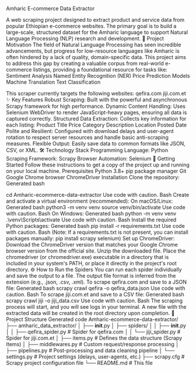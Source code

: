 Amharic E-commerce Data Extractor

A web scraping project designed to extract product and service data from popular Ethiopian e-commerce websites. The primary goal is to build a large-scale, structured dataset for the Amharic language to support Natural Language Processing (NLP) research and development.
🎯 Project Motivation
The field of Natural Language Processing has seen incredible advancements, but progress for low-resource languages like Amharic is often hindered by a lack of quality, domain-specific data. This project aims to address this gap by creating a valuable corpus from real-world e-commerce listings, providing a foundational resource for tasks like:
Sentiment Analysis
Named Entity Recognition (NER)
Price Prediction Models
Machine Translation
Text Classification

This scraper currently targets the following websites:
qefira.com
jiji.com.et
✨ Key Features
Robust Scraping: Built with the powerful and asynchronous Scrapy framework for high performance.
Dynamic Content Handling: Uses Selenium WebDriver to render JavaScript-heavy pages, ensuring all data is captured correctly.
Structured Data Extraction: Collects key information for each listing:
Product Title
Price
Category
Description
Location
Posted Date
Polite and Resilient: Configured with download delays and user-agent rotation to respect server resources and handle basic anti-scraping measures.
Flexible Output: Easily save data to common formats like JSON, CSV, or XML.
🛠️ Technology Stack
Programming Language: Python
Scraping Framework: Scrapy
Browser Automation: Selenium
🚀 Getting Started
Follow these instructions to get a copy of the project up and running on your local machine.
Prerequisites
Python 3.8+
pip package manager
Git
Google Chrome browser
ChromeDriver
Installation
Clone the repository:
Generated bash

cd Amharic-ecommerce-data-extractor
Use code with caution.
Bash
Create and activate a virtual environment (recommended):
On macOS/Linux:
Generated bash
python3 -m venv venv
source venv/bin/activate
Use code with caution.
Bash
On Windows:
Generated bash
python -m venv venv
.\venv\Scripts\activate
Use code with caution.
Bash
Install the required Python packages:
Generated bash
pip install -r requirements.txt
Use code with caution.
Bash
(Note: If a requirements.txt is not present, you can install packages manually: pip install scrapy selenium)
Set up ChromeDriver:
Download the ChromeDriver version that matches your Google Chrome browser version from the official site.
Unzip the downloaded file.
Place the chromedriver (or chromedriver.exe) executable in a directory that is included in your system's PATH, or place it directly in the project's root directory.
⚙️ How to Run the Spiders
You can run each spider individually and save the output to a file. The output file format is inferred from the extension (e.g., .json, .csv, .xml).
To scrape qefira.com and save to a JSON file:
Generated bash
scrapy crawl qefira -o qefira_data.json
Use code with caution.
Bash
To scrape jiji.com.et and save to a CSV file:
Generated bash
scrapy crawl jiji -o jiji_data.csv
Use code with caution.
Bash
The scraping process will start, and you will see logs in your terminal. A new file with the extracted data will be created in the root directory upon completion.
📂 Project Structure
Generated code
Amharic-ecommerce-data-extractor/
├── amharic_data_extractor/
│   ├── __init__.py
│   ├── spiders/
│   │   ├── __init__.py
│   │   ├── qefira_spider.py     # Spider for qefira.com
│   │   └── jiji_spider.py       # Spider for jiji.com.et
│   ├── items.py                 # Defines the data structure (Scrapy Items)
│   ├── middlewares.py           # Custom request/response processing
│   ├── pipelines.py             # Post-processing and data cleaning pipeline
│   └── settings.py              # Project settings (delays, user-agents, etc.)
├── scrapy.cfg                   # Scrapy project configuration file
└── README.md                    # This file

